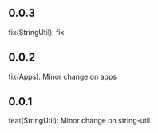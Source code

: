 ## 0.0.3

fix(StringUtil): fix


## 0.0.2

fix(Apps): Minor change on apps

## 0.0.1

feat(StringUtil): Minor change on string-util


